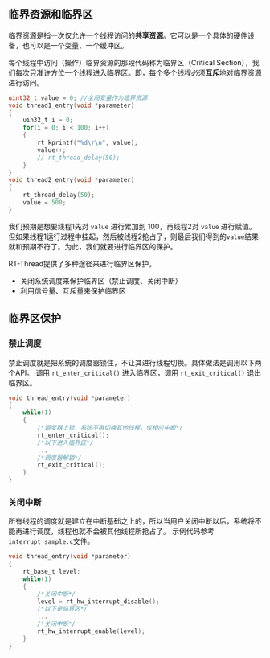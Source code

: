 ## 临界资源和临界区

临界资源是指一次仅允许一个线程访问的**共享资源**。它可以是一个具体的硬件设备，也可以是一个变量、一个缓冲区。


每个线程中访问（操作）临界资源的那段代码称为临界区（Critical Section），我们每次只准许方位一个线程进入临界区。即，每个多个线程必须**互斥**地对临界资源进行访问。

```C
uint32_t value = 0; //全局变量作为临界资源
void thread1_entry(void *parameter)
{
    uin32_t i = 0;
    for(i = 0; i < 100; i++)
    {
        rt_kprintf("%d\r\n", value);
        value++;
        // rt_thread_delay(50);
    }
}
void thread2_entry(void *parameter)
{
    rt_thread_delay(50);
    value = 500;
}
```
我们预期是想要线程1先对 `value` 进行累加到 100，再线程2对 `value` 进行赋值。但如果线程1运行过程中挂起，然后被线程2抢占了，则最后我们得到的`value`结果就和预期不符了。为此，我们就要进行临界区的保护。

RT-Thread提供了多种途径来进行临界区保护。
- 关闭系统调度来保护临界区（禁止调度、关闭中断）
- 利用信号量、互斥量来保护临界区

## 临界区保护

### 禁止调度
禁止调度就是把系统的调度器锁住，不让其进行线程切换。具体做法是调用以下两个API。
调用 `rt_enter_critical()` 进入临界区，调用 `rt_exit_critical()` 退出临界区。
```C
void thread_entry(void *parameter)
{
    while(1)
    {
        /*调度器上锁，系统不再切换其他线程，仅相应中断*/
        rt_enter_critical();
        /*以下进入临界区*/
        ...
        /*调度器解锁*/
        rt_exit_critical();
    }
}
```

### 关闭中断
所有线程的调度就是建立在中断基础之上的，所以当用户关闭中断以后，系统将不能再进行调度，线程也就不会被其他线程所抢占了。
示例代码参考`interrupt_sample.c`文件。
```C
void thread_entry(void *parameter)
{
    rt_base_t level;
    while(1)
    {
        /*关闭中断*/
        level = rt_hw_interrupt_disable();
        /*以下是临界区*/
        ...
        /*关闭中断*/
        rt_hw_interrupt_enable(level);
    }
}
```


